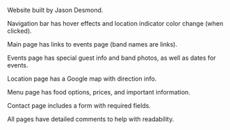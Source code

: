 Website built by Jason Desmond.

Navigation bar has hover effects and location indicator color change (when clicked).

Main page has links to events page (band names are links).

Events page has special guest info and band photos, as well as dates for events.

Location page has a Google map with direction info.

Menu page has food options, prices, and important information.

Contact page includes a form with required fields.

All pages have detailed comments to help with readability.
